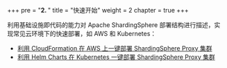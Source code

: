 +++
pre = "<b>2. </b>"
title = "快速开始"
weight = 2
chapter = true
+++

利用基础设施即代码的能力对 Apache ShardingSphere 部署结构进行描述，实现常见云环境下的快速部署，如 AWS 和 Kubernetes： 

- [利用 CloudFormation 在 AWS 上一键部署 ShardingSphere Proxy 集群](/cn/quick-start/aws-quick-deployment/)
- [利用 Helm Charts 在 Kubernetes 一键部署 ShardingSphere Proxy 集群](/cn/quick-start/kubernetes-quick-deployment/)
